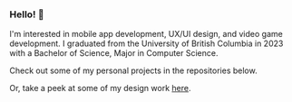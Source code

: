 ### Hello! 👋

I'm interested in mobile app development, UX/UI design, and video game development. I graduated from the University of British Columbia in 2023 with a Bachelor of Science, Major in Computer Science.

Check out some of my personal projects in the repositories below.

Or, take a peek at some of my design work [here](https://pchang1693.github.io/).
